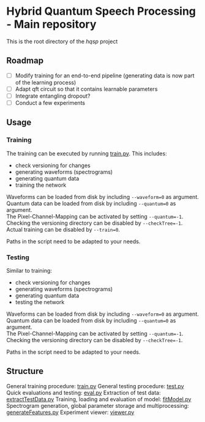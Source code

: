# Hybrid Quantum Speech Processing - Main repository

This is the root directory of the *hqsp* project


## Roadmap

- [ ] Modify training for an end-to-end pipeline (generating data is now part of the learning process)
- [ ] Adapt qft circuit so that it contains learnable parameters
- [ ] Integrate entangling dropout?
- [ ] Conduct a few experiments

## Usage

### Training

The training can be executed by running [train.py](train.py).
This includes:

- check versioning for changes
- generating waveforms (spectrograms)
- generating quantum data
- training the network

Waveforms can be loaded from disk by including <code>--waveform=0</code> as argument.\
Quantum data can be loaded from disk by including <code>--quantum=0</code> as argument.\
The Pixel-Channel-Mapping can be activated by setting <code>--quantum=-1</code>.\
Checking the versioning directory can be disabled by <code>--checkTree=-1</code>.
Actual training can be disabled by <code>--train=0</code>.

Paths in the script need to be adapted to your needs.

### Testing

Similar to training:

- check versioning for changes
- generating waveforms (spectrograms)
- generating quantum data
- testing the network

Waveforms can be loaded from disk by including <code>--waveform=0</code> as argument.\
Quantum data can be loaded from disk by including <code>--quantum=0</code> as argument.\
The Pixel-Channel-Mapping can be activated by setting <code>--quantum=-1</code>.\
Checking the versioning directory can be disabled by <code>--checkTree=-1</code>.

Paths in the script need to be adapted to your needs.

## Structure

General training procedure: [train.py](train.py)
General testing procedure: [test.py](test.py)
Quick evaluations and testing: [eval.py](eval.py)
Extraction of test data: [extractTestData.py](extractTestData.py)
Training, loading and evaluation of model: [fitModel.py](fitModel.py)
Spectrogram generation, global parameter storage and multiprocessing: [generateFeatures.py](generateFeatures.py)
Experiment viewer: [viewer.py](viewer.py)
